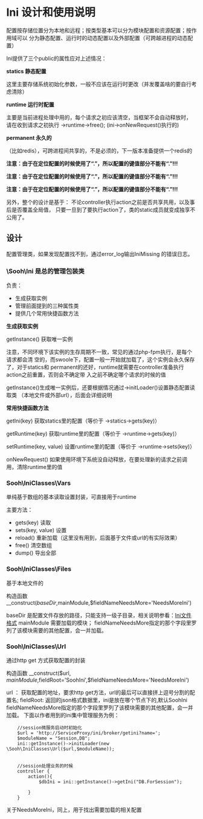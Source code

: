 # Ini 设计和使用说明

配置按存储位置分为本地和远程；按类型基本可以分为模块配置和资源配置；按作用域可以
分为静态配置、运行时的动态配置以及外部配置（可跨越进程的动态配置）

Ini提供了三个public的属性应对上述情况：

**statics  静态配置**

这里主要存储系统初始化参数，一般不应该在运行时更改（并发覆盖啥的要自行考虑清除）

**runtime  运行时配置**

主要是当前进程处理中用的，每个请求之初应该清空，当框架不会自动释放时，
请在收到请求之初执行 ->runtime->free(); (ini->onNewRequest()执行的)

**permanent 永久的**

（比如redis），可跨进程间共享的，不是必须的，下一版本准备提供一个redis的

**注意：由于在定位配置的时候使用了“.”，所以配置的键值部分不能有“.”!!!**

**注意：由于在定位配置的时候使用了“.”，所以配置的键值部分不能有“.”!!!**

**注意：由于在定位配置的时候使用了“.”，所以配置的键值部分不能有“.”!!!**

另外，整个的设计是基于：
不论controller执行action之前是否共享共用，以及事后是否覆盖全局值，
只要一旦到了要执行action了，类的static成员就变成独享不公用了。

## 设计

配置管理类，如果发现配置找不到，通过error_log输出IniMissing 的错误日志。

### \Sooh\Ini 是总的管理包装类

负责：

* 生成获取实例
* 管理前面提到的三种属性类
* 提供几个常用快捷函数方法

**生成获取实例**

getInstance() 获取唯一实例

注意，不同环境下该实例的生存周期不一致，常见的通过php-fpm执行，是每个请求都会清
空的，而swoole下，配置一般一开始就加载了，这个实例会永久保存了，对于statics和
permanent的还好，runtime就需要在controller准备执行action之前重置，否则会不确定带
入之前不确定哪个请求的时候的值

getInstance()生成唯一实例后，还要根据情况通过->initLoader()设置静态配置读取类
（本地文件或外部url），后面会详细说明

**常用快捷函数方法**

getIni(key) 获取statics里的配置（等价于 ->statics->gets(key)）

getRuntime(key) 获取runtime里的配置（等价于 ->runtime->gets(key)）

setRuntime(key, value) 设置runtime里的配置（等价于 ->runtime->sets(key)）

onNewRequest() 如果使用环境下系统没自动释放，在要处理新的请求之前调用，清除runtime里的值

### Sooh\IniClasses\Vars 

单纯基于数组的基本读取设置封装，可直接用于runtime

主要方法：

* gets(key) 读取
* sets(key, value) 设置
* reload() 重新加载（这里没有用到，后面基于文件或url的有实际效果）
* free() 清空数组
* dump() 导出全部

### Sooh\IniClasses\Files

基于本地文件的

构造函数 __construct($baseDir,$mainModule,$fieldNameNeedsMore='NeedsMoreIni')

baseDir 是配置文件存放的路径，只能支持一级子目录，相关说明参看：[Ini文件格式](Ini.md)
mainModule 需要加载的模块；
fieldNameNeedsMore指定的那个字段里罗列了该模块需要的其他配置，会一并加载。


### Sooh\IniClasses\Url

通过http get 方式获取配置的封装

构造函数 __construct($url, $mainModule,$fieldRoot='SoohIni',$fieldNameNeedsMore='NeedsMoreIni')

url ： 获取配置的地址，要求http get方法，url的最后可以直接拼上逗号分割的配置名;
fieldRoot: 返回的json格式数据里，ini是放在哪个节点下的,默认SoohIni
fieldNameNeedsMore指定的那个字段里罗列了该模块需要的其他配置，会一并加载。
下面以作者用到的ini集中管理服务为例：

        //session微服务启动时初始化
        $url = 'http://ServiceProxy/ini/broker/getini?name=';
        $moduleName = "Session,DB";
        ini::getInstance()->initLoader(new \Sooh\IniClasses\Url($url,$moduleName));


        //session处理业务的时候
        controller {
            action(){
                $dbIni = ini::getInstance()->getIni("DB.ForSession");

            }
        }

关于NeedsMoreIni，同上，用于找出需要加载的相关配置